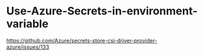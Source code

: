# Use-Azure-Secrets-in-environment-variable

https://github.com/Azure/secrets-store-csi-driver-provider-azure/issues/133
